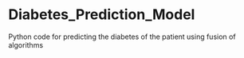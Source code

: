 # Diabetes_Prediction_Model
Python code for predicting the diabetes of the patient using fusion of algorithms
